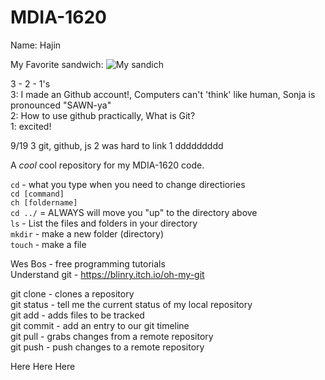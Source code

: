 # MDIA-1620

Name: Hajin

My Favorite sandwich:
![My sandich](https://www.onceuponachef.com/images/2023/05/fried-chicken-sandwiches-1638x2048.jpg)



3 - 2 - 1's <br>
3: I made an Github account!, Computers can't 'think' like human, Sonja is pronounced "SAWN-ya" <br>
2: How to use github practically, What is Git? <br>
1: excited! <br>

9/19
3 git, github, js
2 was hard to link 
1 ddddddddd




A *cool* cool repository for my MDIA-1620 code.

`cd` - what you type  when you need to change directiories <br>
`cd [command]` <br>
`ch [foldername]` <br>
`cd ../` = ALWAYS will move you "up" to the directory above <br>
`ls` - List the files and folders in your directory <br>
`mkdir` - make a new folder (directory) <br>
`touch` - make a file <br>

Wes Bos - free programming tutorials <br>
Understand git - https://blinry.itch.io/oh-my-git

git clone - clones a repository <br>
git status - tell me the current status of my local repository <br>
git add - adds files to be tracked <br>
git commit - add an entry to our git timeline <br>
git pull - grabs changes from a remote repository <br>
git push - push changes to a remote repository <br>

Here
Here
Here
